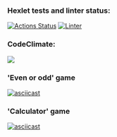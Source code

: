 ### Hexlet tests and linter status:
[![Actions Status](https://github.com/Zhar-anna/frontend-project-lvl1/workflows/hexlet-check/badge.svg)](https://github.com/Zhar-anna/frontend-project-lvl1/actions)
[![Linter](https://github.com/Zhar-anna/frontend-project-lvl1/actions/workflows/linter.yml/badge.svg)](https://github.com/Zhar-anna/frontend-project-lvl1/actions/workflows/linter.yml)
### CodeClimate:
<a href="https://codeclimate.com/github/codeclimate/codeclimate/maintainability"><img src="https://api.codeclimate.com/v1/badges/a99a88d28ad37a79dbf6/maintainability" /></a>
### 'Even or odd' game
[![asciicast](https://asciinema.org/a/492645.svg)](https://asciinema.org/a/492645)
### 'Calculator' game
[![asciicast](https://asciinema.org/a/492638.svg)](https://asciinema.org/a/492638)
